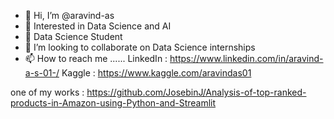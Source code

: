 - 👋 Hi, I’m @aravind-as
- 👀 Interested in Data Science and AI
- 🌱 Data Science Student
- 💞️ I’m looking to collaborate on Data Science internships
- 📫 How to reach me ......
              LinkedIn : https://www.linkedin.com/in/aravind-a-s-01-/
              Kaggle   : https://www.kaggle.com/aravindas01


one of my works : https://github.com/JosebinJ/Analysis-of-top-ranked-products-in-Amazon-using-Python-and-Streamlit
<!---
aravind-as/aravind-as is a ✨ special ✨ repository because its `README.md` (this file) appears on your GitHub profile.
You can click the Preview link to take a look at your changes.
--->
